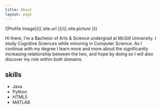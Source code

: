 ```yaml
---
title: About
layout: page
---
```

![Profile Image]({{ site.url }}/{{ site.picture }})

<p>Hi there, I'm a Bachelor of Arts & Science undergrad at McGill University. I study Cognitive Sciences while minoring in Computer Science. As I continue with my degree I learn more and more about the significantly increasing relationship between the two, and hope by doing so I will also discover my role within <em>both</em> domains.</p>



<h2>skills</h2>

<ul class="skill-list">
	<li>Java</li>
	<li>Python</li>
	<li>HTML5</li>
	<li>MATLAB</li>
